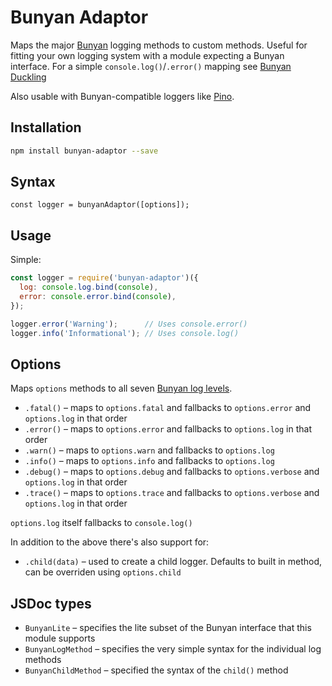 # Bunyan Adaptor

Maps the major [Bunyan](https://github.com/trentm/node-bunyan) logging methods to custom methods. Useful for fitting your own logging system with a module expecting a Bunyan interface. For a simple `console.log()`/`.error()` mapping see [Bunyan Duckling](https://github.com/bloglovin/node-bunyan-duckling)

Also usable with Bunyan-compatible loggers like [Pino](https://github.com/pinojs/pino).

## Installation

```bash
npm install bunyan-adaptor --save
```

## Syntax

`const logger = bunyanAdaptor([options]);`

## Usage

Simple:

```javascript
const logger = require('bunyan-adaptor')({
  log: console.log.bind(console),
  error: console.error.bind(console),
});

logger.error('Warning');      // Uses console.error()
logger.info('Informational'); // Uses console.log()
```

## Options

Maps `options` methods to all seven [Bunyan log levels](https://github.com/trentm/node-bunyan#levels).

* `.fatal()` – maps to `options.fatal` and fallbacks to `options.error` and `options.log` in that order
* `.error()` – maps to `options.error` and fallbacks to `options.log` in that order
* `.warn()` – maps to `options.warn` and fallbacks to `options.log`
* `.info()` – maps to `options.info` and fallbacks to `options.log`
* `.debug()` – maps to `options.debug` and fallbacks to `options.verbose` and `options.log` in that order
* `.trace()` – maps to `options.trace` and fallbacks to `options.verbose` and `options.log` in that order

`options.log` itself fallbacks to `console.log()`

In addition to the above there's also support for:

* `.child(data)` – used to create a child logger. Defaults to built in method, can be overriden using `options.child`

## JSDoc types

* `BunyanLite` – specifies the lite subset of the Bunyan interface that this module supports
* `BunyanLogMethod` – specifies the very simple syntax for the individual log methods
* `BunyanChildMethod` – specified the syntax of the `child()` method
